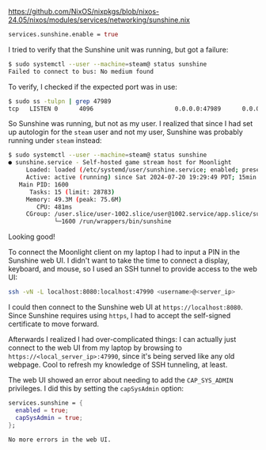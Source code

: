 https://github.com/NixOS/nixpkgs/blob/nixos-24.05/nixos/modules/services/networking/sunshine.nix

```nix
services.sunshine.enable = true
```

I tried to verify that the Sunshine unit was running, but got a failure: 

```sh
$ sudo systemctl --user --machine=steam@ status sunshine
Failed to connect to bus: No medium found
```

To verify, I checked if the expected port was in use:

```sh
$ sudo ss -tulpn | grep 47989
tcp   LISTEN 0      4096                       0.0.0.0:47989      0.0.0.0:*    users:(("sunshine",pid=1600,fd=36))
```

So Sunshine was running, but not as my user.
I realized that since I had set up autologin for the `steam` user and not my user,
Sunshine was probably running under `steam` instead:

```sh
$ sudo systemctl --user --machine=steam@ status sunshine
● sunshine.service - Self-hosted game stream host for Moonlight
     Loaded: loaded (/etc/systemd/user/sunshine.service; enabled; preset: enabled)
     Active: active (running) since Sat 2024-07-20 19:29:49 PDT; 15min ago
   Main PID: 1600
      Tasks: 15 (limit: 28783)
     Memory: 49.3M (peak: 75.6M)
        CPU: 481ms
     CGroup: /user.slice/user-1002.slice/user@1002.service/app.slice/sunshine.service
             └─1600 /run/wrappers/bin/sunshine
```

Looking good!

To connect the Moonlight client on my laptop I had to input a PIN in the Sunshine web UI.
I didn't want to take the time to connect a display, keyboard, and mouse,
so I used an SSH tunnel to provide access to the web UI:

```sh
ssh -vN -L localhost:8080:localhost:47990 <username>@<server_ip>
```

I could then connect to the Sunshine web UI at `https://localhost:8080`.
Since Sunshine requires using `https`, I had to accept the self-signed certificate to move forward. 

Afterwards I realized I had over-complicated things:
I can actually just connect to the web UI from my laptop by browsing to `https://<local_server_ip>:47990`,
since it's being served like any old webpage.
Cool to refresh my knowledge of SSH tunneling, at least.

The web UI showed an error about needing to add the `CAP_SYS_ADMIN` privileges.
I did this by setting the `capSysAdmin` option: 

```nix
services.sunshine = {
  enabled = true;
  capSysAdmin = true;
};

No more errors in the web UI.
